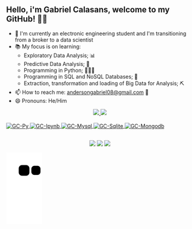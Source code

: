 ## Hello, i'm Gabriel Calasans, welcome to my GitHub! 🙂👋

- 🔭 I'm currently an electronic engineering student and I'm transitioning from a broker to a data scientist
- 📚 My focus is on learning:
  - Exploratory Data Analysis; 📊
  - Predictive Data Analysis; 🔎
  - Programming in Python; 👨🏻‍💻
  - Programming in SQL and NoSQL Databases; 🎲
  - Extraction, transformation and loading of Big Data for Analysis; ⛏
- 📫 How to reach me: andersongabriel08@gmail.com 📩
- 😄 Pronouns: He/Him

<div align="center">
  <a href="https://github.com/AndersonGabrielCalasans">
  <img height="140em" src="https://github-readme-stats.vercel.app/api?username=AndersonGabrielCalasans&show_icons=true&theme=ligth&include_all_commits=true&count_private=true"/>
  <img height="140em" src="https://github-readme-stats.vercel.app/api/top-langs/?username=AndersonGabrielCalasans&layout=compact&langs_count=7&theme=ligth"/>
</div>
  
  <div style="display: inline_block"><br>
  <img align="center" alt="GC-Py" height="30" width="40" src="https://cdn.jsdelivr.net/gh/devicons/devicon/icons/python/python-original.svg">
  <img align="center" alt="GC-Ipynb" height="30" width="40" src="https://cdn.jsdelivr.net/gh/devicons/devicon/icons/jupyter/jupyter-original-wordmark.svg">
  <img align="center" alt="GC-Mysql" height="30" width="40" src="https://cdn.jsdelivr.net/gh/devicons/devicon/icons/mysql/mysql-original.svg">
  <img align="center" alt="GC-Sqlite" height="30" width="40" src="https://cdn.jsdelivr.net/gh/devicons/devicon/icons/sqlite/sqlite-original.svg" />
  <img align="center" alt="GC-Mongodb" height="30" width="40" src="https://cdn.jsdelivr.net/gh/devicons/devicon/icons/mongodb/mongodb-original.svg" />
</div>
  
##
  
<div align="center">
 <a href="https://discord.gg/28eNzremaY" target="_blank"><img src="https://img.shields.io/badge/Discord-7289DA?style=for-the-badge&logo=discord&logoColor=white" target="_blank"></a> 
  <a href = "mailto:andersongabriel08@gmail.com"><img src="https://img.shields.io/badge/-Gmail-%23333?style=for-the-badge&logo=gmail&logoColor=white" target="_blank"></a>
  <a href="https://www.linkedin.com/in/gabriel-calasans-10ab26196" target="_blank"><img src="https://img.shields.io/badge/-LinkedIn-%230077B5?style=for-the-badge&logo=linkedin&logoColor=white" target="_blank"></a> 
  </div>

  ![Snake animation](https://github.com/AndersonGabrielCalasans/AndersonGabrielCalasans/blob/output/github-contribution-grid-snake.svg)
